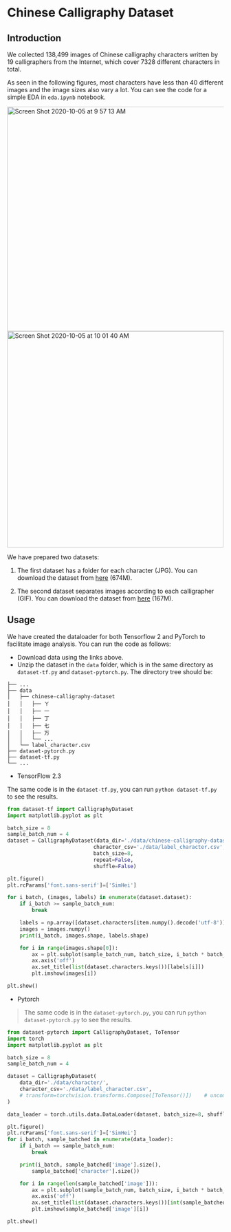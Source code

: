 # Chinese Calligraphy Dataset  

## Introduction  

We collected 138,499 images of Chinese calligraphy characters written by 19 calligraphers from the Internet, which cover 7328 different characters in total.

As seen in the following figures, most characters have less than 40 different images and the image sizes also vary a lot. You can see the code for a simple EDA in `eda.ipynb` notebook.

<img width="522" alt="Screen Shot 2020-10-05 at 9 57 13 AM" src="https://user-images.githubusercontent.com/595772/95088889-80a34200-06f1-11eb-9778-1942de0e3287.png">

<img width="503" alt="Screen Shot 2020-10-05 at 10 01 40 AM" src="https://user-images.githubusercontent.com/595772/95089159-ce1faf00-06f1-11eb-8a83-48cf66ff5ba8.png">

We have prepared two datasets:
1. The first dataset has a folder for each character (JPG). You can download the dataset from [here](https://drive.google.com/file/d/1LeLbQGhCFLYJakQIjioZh4D9bD2izBSN/view?usp=sharing) (674M).  

2. The second dataset separates images according to each calligrapher (GIF). You can download the dataset from [here](https://drive.google.com/file/d/1XznQ_wCSU3QvxnT5W5LeCZw4uF92FOcU/view?usp=sharing) (167M).  

## Usage  

We have created the dataloader for both Tensorflow 2 and PyTorch to facilitate image analysis. You can run the code as follows:

- Download data using the links above.
- Unzip the dataset in the `data` folder, which is in the same directory as `dataset-tf.py` and `dataset-pytorch.py`. The directory tree should be:

```shell
├── ...
├── data
│   ├── chinese-calligraphy-dataset
│   │   ├── ㄚ
│   │   ├── 一
│   │   ├── 丁
│   │   ├── 七
│   │   ├── 万
│   │   └── ...
│   └── label_character.csv
├── dataset-pytorch.py
├── dataset-tf.py
└── ...
```

- TensorFlow 2.3  

The same code is in the `dataset-tf.py`, you can run `python dataset-tf.py` to see the results.  

```python
from dataset-tf import CalligraphyDataset
import matplotlib.pyplot as plt

batch_size = 8
sample_batch_num = 4
dataset = CalligraphyDataset(data_dir='./data/chinese-calligraphy-dataset/',
                            character_csv='./data/label_character.csv',
                            batch_size=8,
                            repeat=False,
                            shuffle=False)

plt.figure()
plt.rcParams['font.sans-serif']=['SimHei']

for i_batch, (images, labels) in enumerate(dataset.dataset):
    if i_batch >= sample_batch_num:
        break

    labels = np.array([dataset.characters[item.numpy().decode('utf-8')] for item in labels])
    images = images.numpy()
    print(i_batch, images.shape, labels.shape)

    for i in range(images.shape[0]):
        ax = plt.subplot(sample_batch_num, batch_size, i_batch * batch_size + i + 1)
        ax.axis('off')
        ax.set_title(list(dataset.characters.keys())[labels[i]])
        plt.imshow(images[i])

plt.show()
```

- Pytorch  

> The same code is in the `dataset-pytorch.py`, you can run `python dataset-pytorch.py` to see the results.  

```python
from dataset-pytorch import CalligraphyDataset, ToTensor
import torch
import matplotlib.pyplot as plt

batch_size = 8
sample_batch_num = 4

dataset = CalligraphyDataset(
    data_dir='./data/character/',
    character_csv='./data/label_character.csv',
    # transform=torchvision.transforms.Compose([ToTensor()])    # uncomment this line to transform numpy to tensor
)

data_loader = torch.utils.data.DataLoader(dataset, batch_size=8, shuffle=True)

plt.figure()
plt.rcParams['font.sans-serif']=['SimHei']
for i_batch, sample_batched in enumerate(data_loader):
    if i_batch == sample_batch_num:
        break

    print(i_batch, sample_batched['image'].size(),
        sample_batched['character'].size())

    for i in range(len(sample_batched['image'])):
        ax = plt.subplot(sample_batch_num, batch_size, i_batch * batch_size + i + 1)
        ax.axis('off')
        ax.set_title(list(dataset.characters.keys())[int(sample_batched['character'][i][0])])
        plt.imshow(sample_batched['image'][i])

plt.show()
```
